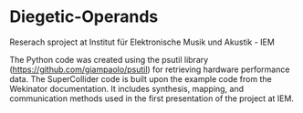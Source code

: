 # Diegetic-Operands
Reserach sproject at Institut für Elektronische Musik und Akustik - IEM

The Python code was created using the psutil library (https://github.com/giampaolo/psutil) for retrieving hardware performance data. 
The SuperCollider code is built upon the example code from the Wekinator documentation. It includes synthesis, mapping, and communication methods used in the first presentation of the project at IEM. 
